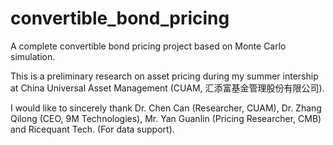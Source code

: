 # convertible_bond_pricing 

A complete convertible bond pricing project based on Monte Carlo simulation. 

This is a preliminary research on asset pricing during my summer intership at China Universal Asset Management (CUAM, 汇添富基金管理股份有限公司). 

I would like to sincerely thank Dr. Chen Can (Researcher, CUAM), Dr. Zhang Qilong (CEO, 9M Technologies), Mr. Yan Guanlin (Pricing Researcher, CMB) and Ricequant Tech. (For data support). 
